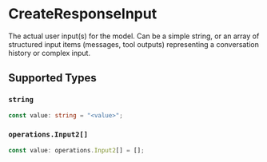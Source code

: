 # CreateResponseInput

The actual user input(s) for the model. Can be a simple string, or an array of structured input items (messages, tool outputs) representing a conversation history or complex input.


## Supported Types

### `string`

```typescript
const value: string = "<value>";
```

### `operations.Input2[]`

```typescript
const value: operations.Input2[] = [];
```

